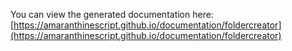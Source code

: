 You can view the generated documentation here: [https://amaranthinescript.github.io/documentation/foldercreator](https://amaranthinescript.github.io/documentation/foldercreator)
